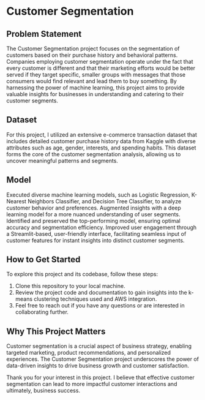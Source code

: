 # Customer Segmentation

## Problem Statement

The Customer Segmentation project focuses on the segmentation of customers based on their purchase history and behavioral patterns. Companies employing customer segmentation operate under the fact that every customer is different and that their marketing efforts would be better served if they target specific, smaller groups with messages that those consumers would find relevant and lead them to buy something. By harnessing the power of machine learning, this project aims to provide valuable insights for businesses in understanding and catering to their customer segments.
## Dataset

For this project, I utilized an extensive e-commerce transaction dataset that includes detailed customer purchase history data from Kaggle with diverse attributes such as age, gender, interests, and spending habits. This dataset forms the core of the customer segmentation analysis, allowing us to uncover meaningful patterns and segments.

## Model

Executed diverse machine learning models, such as Logistic Regression, K-Nearest Neighbors Classifier, and Decision Tree Classifier, to analyze customer behavior and preferences. Augmented insights with a deep learning model for a more nuanced understanding of user segments. Identified and preserved the top-performing model, ensuring optimal accuracy and segmentation efficiency. Improved user engagement through a Streamlit-based, user-friendly interface, facilitating seamless input of customer features for instant insights into distinct customer segments.

## How to Get Started

To explore this project and its codebase, follow these steps:

1. Clone this repository to your local machine.
2. Review the project code and documentation to gain insights into the k-means clustering techniques used and AWS integration.
3. Feel free to reach out if you have any questions or are interested in collaborating further.

## Why This Project Matters

Customer segmentation is a crucial aspect of business strategy, enabling targeted marketing, product recommendations, and personalized experiences. The Customer Segmentation project underscores the power of data-driven insights to drive business growth and customer satisfaction.

Thank you for your interest in this project. I believe that effective customer segmentation can lead to more impactful customer interactions and ultimately, business success.

